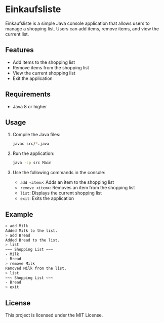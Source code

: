 # Einkaufsliste

Einkaufsliste is a simple Java console application that allows users to manage a shopping list. Users can add items, remove items, and view the current list.

## Features

- Add items to the shopping list
- Remove items from the shopping list
- View the current shopping list
- Exit the application

## Requirements

- Java 8 or higher

## Usage

1. Compile the Java files:
    ```sh
    javac src/*.java
    ```

2. Run the application:
    ```sh
    java -cp src Main
    ```

3. Use the following commands in the console:
    - `add <item>`: Adds an item to the shopping list
    - `remove <item>`: Removes an item from the shopping list
    - `list`: Displays the current shopping list
    - `exit`: Exits the application

## Example

```sh
> add Milk
Added Milk to the list.
> add Bread
Added Bread to the list.
> list
~~~ Shopping List ~~~
- Milk
- Bread
> remove Milk
Removed Milk from the list.
> list
~~~ Shopping List ~~~
- Bread
> exit
```

## License

This project is licensed under the MIT License.
```
